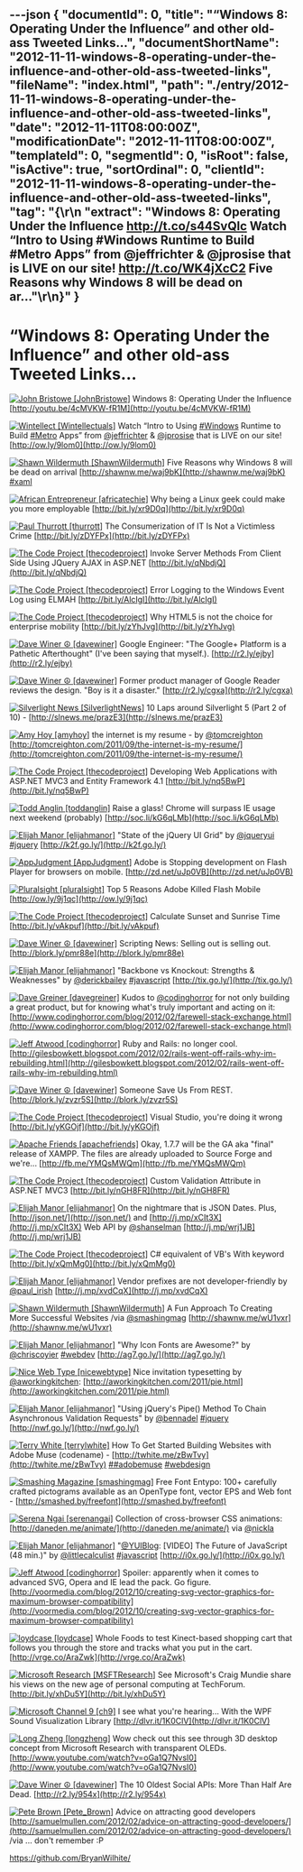 ---json
{
  "documentId": 0,
  "title": "“Windows 8: Operating Under the Influence” and other old-ass Tweeted Links…",
  "documentShortName": "2012-11-11-windows-8-operating-under-the-influence-and-other-old-ass-tweeted-links",
  "fileName": "index.html",
  "path": "./entry/2012-11-11-windows-8-operating-under-the-influence-and-other-old-ass-tweeted-links",
  "date": "2012-11-11T08:00:00Z",
  "modificationDate": "2012-11-11T08:00:00Z",
  "templateId": 0,
  "segmentId": 0,
  "isRoot": false,
  "isActive": true,
  "sortOrdinal": 0,
  "clientId": "2012-11-11-windows-8-operating-under-the-influence-and-other-old-ass-tweeted-links",
  "tag": "{\r\n  \"extract\": \"Windows 8: Operating Under the Influence <http://t.co/s44SvQlc>   Watch “Intro to Using #Windows Runtime to Build #Metro Apps” from @jeffrichter & @jprosise that is LIVE on our site!  <http://t.co/WK4jXcC2>   Five Reasons why Windows 8 will be dead on ar...\"\r\n}"
}
---

# “Windows 8: Operating Under the Influence” and other old-ass Tweeted Links…

[<img alt="John Bristowe [JohnBristowe]" src="https://songhay.blob.core.windows.net/shared-social-twitter/JohnBristowe.jpeg">](http://bristowe.com/ "John Bristowe [JohnBristowe]") <span>Windows 8: Operating Under the Influence [http://youtu.be/4cMVKW-fR1M](http://youtu.be/4cMVKW-fR1M)</span>

[<img alt="Wintellect [Wintellectuals]" src="https://songhay.blob.core.windows.net/shared-social-twitter/Wintellectuals.jpeg">](http://www.wintellect.com/ "Wintellect [Wintellectuals]") <span>Watch “Intro to Using [#Windows](http://search.twitter.com/search?q=%23Windows) Runtime to Build [#Metro](http://search.twitter.com/search?q=%23Metro) Apps” from [@jeffrichter](http://twitter.com/jeffrichter) & [@jprosise](http://twitter.com/jprosise) that is LIVE on our site! [http://ow.ly/9lom0](http://ow.ly/9lom0)</span>

[<img alt="Shawn Wildermuth [ShawnWildermuth]" src="https://songhay.blob.core.windows.net/shared-social-twitter/ShawnWildermuth.jpeg">](http://wildermuth.com "Shawn Wildermuth [ShawnWildermuth]") <span>Five Reasons why Windows 8 will be dead on arrival [http://shawnw.me/waj9bK](http://shawnw.me/waj9bK) [#xaml](http://search.twitter.com/search?q=%23xaml)</span>

[<img alt="African Entrepreneur [africatechie]" src="https://songhay.blob.core.windows.net/shared-social-twitter/africatechie.jpg">](http://africanentrepreneur.blogspot.com/ "African Entrepreneur [africatechie]") <span>Why being a Linux geek could make you more employable [http://bit.ly/xr9D0q](http://bit.ly/xr9D0q)</span>

[<img alt="Paul Thurrott [thurrott]" src="https://songhay.blob.core.windows.net/shared-social-twitter/thurrott.jpeg">](http://www.winsupersite.com "Paul Thurrott [thurrott]") <span>The Consumerization of IT Is Not a Victimless Crime [http://bit.ly/zDYFPx](http://bit.ly/zDYFPx)</span>

[<img alt="The Code Project [thecodeproject]" src="https://songhay.blob.core.windows.net/shared-social-twitter/thecodeproject.png">](http://www.codeproject.com "The Code Project [thecodeproject]") <span>Invoke Server Methods From Client Side Using JQuery AJAX in ASP.NET [http://bit.ly/qNbdjQ](http://bit.ly/qNbdjQ)</span>

[<img alt="The Code Project [thecodeproject]" src="https://songhay.blob.core.windows.net/shared-social-twitter/thecodeproject.png">](http://www.codeproject.com "The Code Project [thecodeproject]") <span>Error Logging to the Windows Event Log using ELMAH [http://bit.ly/AlcIgI](http://bit.ly/AlcIgI)</span>

[<img alt="The Code Project [thecodeproject]" src="https://songhay.blob.core.windows.net/shared-social-twitter/thecodeproject.png">](http://www.codeproject.com "The Code Project [thecodeproject]") <span>Why HTML5 is not the choice for enterprise mobility [http://bit.ly/zYhJvg](http://bit.ly/zYhJvg)</span>

[<img alt="Dave Winer ☮ [davewiner]" src="https://songhay.blob.core.windows.net/shared-social-twitter/davewiner.jpeg">](http://davewiner.com/ "Dave Winer ☮ [davewiner]") <span>Google Engineer: "The Google+ Platform is a Pathetic Afterthought" (I've been saying that myself.). [http://r2.ly/ejby](http://r2.ly/ejby)</span>

[<img alt="Dave Winer ☮ [davewiner]" src="https://songhay.blob.core.windows.net/shared-social-twitter/davewiner.jpeg">](http://davewiner.com/ "Dave Winer ☮ [davewiner]") <span>Former product manager of Google Reader reviews the design. "Boy is it a disaster." [http://r2.ly/cgxa](http://r2.ly/cgxa)</span>

[<img alt="Silverlight News [SilverlightNews]" src="https://songhay.blob.core.windows.net/shared-social-twitter/SilverlightNews.png">](http://geekswithblogs.net/WynApseTechnicalMusings/ "Silverlight News [SilverlightNews]") <span>10 Laps around Silverlight 5 (Part 2 of 10) - [http://slnews.me/prazE3](http://slnews.me/prazE3)</span>

[<img alt="Amy Hoy [amyhoy]" src="https://songhay.blob.core.windows.net/shared-social-twitter/amyhoy.png">](http://www.unicornfree.com/about "Amy Hoy [amyhoy]") <span>the internet is my resume - by [@tomcreighton](http://twitter.com/tomcreighton) [http://tomcreighton.com/2011/09/the-internet-is-my-resume/](http://tomcreighton.com/2011/09/the-internet-is-my-resume/)</span>

[<img alt="The Code Project [thecodeproject]" src="https://songhay.blob.core.windows.net/shared-social-twitter/thecodeproject.png">](http://www.codeproject.com "The Code Project [thecodeproject]") <span>Developing Web Applications with ASP.NET MVC3 and Entity Framework 4.1 [http://bit.ly/nq5BwP](http://bit.ly/nq5BwP)</span>

[<img alt="Todd Anglin [toddanglin]" src="https://songhay.blob.core.windows.net/shared-social-twitter/toddanglin.png">](http://htmlui.com "Todd Anglin [toddanglin]") <span>Raise a glass! Chrome will surpass IE usage next weekend (probably) [http://soc.li/kG6qLMb](http://soc.li/kG6qLMb)</span>

[<img alt="Elijah Manor [elijahmanor]" src="https://songhay.blob.core.windows.net/shared-social-twitter/elijahmanor.jpeg">](http://elijahmanor.com "Elijah Manor [elijahmanor]") <span>"State of the jQuery UI Grid" by [@jqueryui](http://twitter.com/jqueryui) [#jquery](http://search.twitter.com/search?q=%23jquery) [http://k2f.go.ly/](http://k2f.go.ly/)</span>

[<img alt="AppJudgment [AppJudgment]" src="https://songhay.blob.core.windows.net/shared-social-twitter/AppJudgment.png">](http://revision3.com/appjudgment "AppJudgment [AppJudgment]") <span>Adobe is Stopping development on Flash Player for browsers on mobile. [http://zd.net/uJp0VB](http://zd.net/uJp0VB)</span>

[<img alt="Pluralsight [pluralsight]" src="https://songhay.blob.core.windows.net/shared-social-twitter/pluralsight.png">](http://pluralsight.com "Pluralsight [pluralsight]") <span>Top 5 Reasons Adobe Killed Flash Mobile [http://ow.ly/9j1qc](http://ow.ly/9j1qc)</span>

[<img alt="The Code Project [thecodeproject]" src="https://songhay.blob.core.windows.net/shared-social-twitter/thecodeproject.png">](http://www.codeproject.com "The Code Project [thecodeproject]") <span>Calculate Sunset and Sunrise Time [http://bit.ly/vAkpuf](http://bit.ly/vAkpuf)</span>

[<img alt="Dave Winer ☮ [davewiner]" src="https://songhay.blob.core.windows.net/shared-social-twitter/davewiner.jpeg">](http://davewiner.com/ "Dave Winer ☮ [davewiner]") <span>Scripting News: Selling out is selling out. [http://blork.ly/pmr88e](http://blork.ly/pmr88e)</span>

[<img alt="Elijah Manor [elijahmanor]" src="https://songhay.blob.core.windows.net/shared-social-twitter/elijahmanor.jpeg">](http://elijahmanor.com "Elijah Manor [elijahmanor]") <span>"Backbone vs Knockout: Strengths & Weaknesses" by [@derickbailey](http://twitter.com/derickbailey) [#javascript](http://search.twitter.com/search?q=%23javascript) [http://tix.go.ly/](http://tix.go.ly/)</span>

[<img alt="Dave Greiner [davegreiner]" src="https://songhay.blob.core.windows.net/shared-social-twitter/davegreiner.png">](http://www.campaignmonitor.com "Dave Greiner [davegreiner]") <span>Kudos to [@codinghorror](http://twitter.com/codinghorror) for not only building a great product, but for knowing what's truly important and acting on it: [http://www.codinghorror.com/blog/2012/02/farewell-stack-exchange.html](http://www.codinghorror.com/blog/2012/02/farewell-stack-exchange.html)</span>

[<img alt="Jeff Atwood [codinghorror]" src="https://songhay.blob.core.windows.net/shared-social-twitter/codinghorror.png">](http://www.codinghorror.com/blog "Jeff Atwood [codinghorror]") <span>Ruby and Rails: no longer cool. [http://gilesbowkett.blogspot.com/2012/02/rails-went-off-rails-why-im-rebuilding.html](http://gilesbowkett.blogspot.com/2012/02/rails-went-off-rails-why-im-rebuilding.html)</span>

[<img alt="Dave Winer ☮ [davewiner]" src="https://songhay.blob.core.windows.net/shared-social-twitter/davewiner.jpeg">](http://davewiner.com/ "Dave Winer ☮ [davewiner]") <span>Someone Save Us From REST. [http://blork.ly/zvzr5S](http://blork.ly/zvzr5S)</span>

[<img alt="The Code Project [thecodeproject]" src="https://songhay.blob.core.windows.net/shared-social-twitter/thecodeproject.png">](http://www.codeproject.com "The Code Project [thecodeproject]") <span>Visual Studio, you're doing it wrong [http://bit.ly/yKGOjf](http://bit.ly/yKGOjf)</span>

[<img alt="Apache Friends [apachefriends]" src="https://songhay.blob.core.windows.net/shared-social-twitter/apachefriends.jpg">](http://www.apachefriends.org "Apache Friends [apachefriends]") <span>Okay, 1.7.7 will be the GA aka "final" release of XAMPP. The files are already uploaded to Source Forge and we're... [http://fb.me/YMQsMWQm](http://fb.me/YMQsMWQm)</span>

[<img alt="The Code Project [thecodeproject]" src="https://songhay.blob.core.windows.net/shared-social-twitter/thecodeproject.png">](http://www.codeproject.com "The Code Project [thecodeproject]") <span>Custom Validation Attribute in ASP.NET MVC3 [http://bit.ly/nGH8FR](http://bit.ly/nGH8FR)</span>

[<img alt="Elijah Manor [elijahmanor]" src="https://songhay.blob.core.windows.net/shared-social-twitter/elijahmanor.jpeg">](http://elijahmanor.com "Elijah Manor [elijahmanor]") <span>On the nightmare that is JSON Dates. Plus, [http://json.net/](http://json.net/) and [http://j.mp/xCIt3X](http://j.mp/xCIt3X) Web API by [@shanselman](http://twitter.com/shanselman) [http://j.mp/wrj1JB](http://j.mp/wrj1JB)</span>

[<img alt="The Code Project [thecodeproject]" src="https://songhay.blob.core.windows.net/shared-social-twitter/thecodeproject.png">](http://www.codeproject.com "The Code Project [thecodeproject]") <span>C# equivalent of VB's With keyword [http://bit.ly/xQmMg0](http://bit.ly/xQmMg0)</span>

[<img alt="Elijah Manor [elijahmanor]" src="https://songhay.blob.core.windows.net/shared-social-twitter/elijahmanor.jpeg">](http://elijahmanor.com "Elijah Manor [elijahmanor]") <span>Vendor prefixes are not developer-friendly by [@paul_irish](http://twitter.com/paul_irish) [http://j.mp/xvdCqX](http://j.mp/xvdCqX)</span>

[<img alt="Shawn Wildermuth [ShawnWildermuth]" src="https://songhay.blob.core.windows.net/shared-social-twitter/ShawnWildermuth.jpeg">](http://wildermuth.com "Shawn Wildermuth [ShawnWildermuth]") <span>A Fun Approach To Creating More Successful Websites /via [@smashingmag](http://twitter.com/smashingmag) [http://shawnw.me/wU1vxr](http://shawnw.me/wU1vxr)</span>

[<img alt="Elijah Manor [elijahmanor]" src="https://songhay.blob.core.windows.net/shared-social-twitter/elijahmanor.jpeg">](http://elijahmanor.com "Elijah Manor [elijahmanor]") <span>"Why Icon Fonts are Awesome?" by [@chriscoyier](http://twitter.com/chriscoyier) [#webdev](http://search.twitter.com/search?q=%23webdev) [http://ag7.go.ly/](http://ag7.go.ly/)</span>

[<img alt="Nice Web Type [nicewebtype]" src="https://songhay.blob.core.windows.net/shared-social-twitter/nicewebtype.png">](http://nicewebtype.com "Nice Web Type [nicewebtype]") <span>Nice invitation typesetting by [@aworkingkitchen](http://twitter.com/aworkingkitchen): [http://aworkingkitchen.com/2011/pie.html](http://aworkingkitchen.com/2011/pie.html)</span>

[<img alt="Elijah Manor [elijahmanor]" src="https://songhay.blob.core.windows.net/shared-social-twitter/elijahmanor.jpeg">](http://elijahmanor.com "Elijah Manor [elijahmanor]") <span>"Using jQuery's Pipe() Method To Chain Asynchronous Validation Requests" by [@bennadel](http://twitter.com/bennadel) [#jquery](http://search.twitter.com/search?q=%23jquery) [http://nwf.go.ly/](http://nwf.go.ly/)</span>

[<img alt="Terry White [terrylwhite]" src="https://songhay.blob.core.windows.net/shared-social-twitter/terrylwhite.jpeg">](http://terrywhite.com "Terry White [terrylwhite]") <span>How To Get Started Building Websites with Adobe Muse (codename) - [http://twhite.me/zBwTvy](http://twhite.me/zBwTvy) [##adobemuse](http://search.twitter.com/search?q=%23#adobemuse) [#webdesign](http://search.twitter.com/search?q=%23webdesign)</span>

[<img alt="Smashing Magazine [smashingmag]" src="https://songhay.blob.core.windows.net/shared-social-twitter/smashingmag.png">](http://www.smashingmagazine.com "Smashing Magazine [smashingmag]") <span>Free Font Entypo: 100+ carefully crafted pictograms available as an OpenType font, vector EPS and Web font - [http://smashed.by/freefont](http://smashed.by/freefont)</span>

[<img alt="Serena Ngai [serenangai]" src="https://songhay.blob.core.windows.net/shared-social-twitter/serenangai.jpeg">](http://about.me/serenangai "Serena Ngai [serenangai]") <span>Collection of cross-browser CSS animations: [http://daneden.me/animate/](http://daneden.me/animate/) via [@nickla](http://twitter.com/nickla)</span>

[<img alt="Elijah Manor [elijahmanor]" src="https://songhay.blob.core.windows.net/shared-social-twitter/elijahmanor.jpeg">](http://elijahmanor.com "Elijah Manor [elijahmanor]") <span>"[@YUIBlog](http://twitter.com/YUIBlog): [VIDEO] The Future of JavaScript (48 min.)" by [@littlecalculist](http://twitter.com/littlecalculist) [#javascript](http://search.twitter.com/search?q=%23javascript) [http://i0x.go.ly/](http://i0x.go.ly/)</span>

[<img alt="Jeff Atwood [codinghorror]" src="https://songhay.blob.core.windows.net/shared-social-twitter/codinghorror.png">](http://www.codinghorror.com/blog "Jeff Atwood [codinghorror]") <span>Spoiler: apparently when it comes to advanced SVG, Opera and IE lead the pack. Go figure. [http://voormedia.com/blog/2012/10/creating-svg-vector-graphics-for-maximum-browser-compatibility](http://voormedia.com/blog/2012/10/creating-svg-vector-graphics-for-maximum-browser-compatibility)</span>

[<img alt="loydcase [loydcase]" src="https://songhay.blob.core.windows.net/shared-social-twitter/loydcase.jpeg">](http://www.pcworld.com "loydcase [loydcase]") <span>Whole Foods to test Kinect-based shopping cart that follows you through the store and tracks what you put in the cart. [http://vrge.co/AraZwk](http://vrge.co/AraZwk)</span>

[<img alt="Microsoft Research [MSFTResearch]" src="https://songhay.blob.core.windows.net/shared-social-twitter/MSFTResearch.png">](http://research.microsoft.com "Microsoft Research [MSFTResearch]") <span>See Microsoft's Craig Mundie share his views on the new age of personal computing at TechForum. [http://bit.ly/xhDu5Y](http://bit.ly/xhDu5Y)</span>

[<img alt="Microsoft Channel 9 [ch9]" src="https://songhay.blob.core.windows.net/shared-social-twitter/ch9.png">](http://channel9.msdn.com "Microsoft Channel 9 [ch9]") <span>I see what you're hearing... With the WPF Sound Visualization Library [http://dlvr.it/1K0ClV](http://dlvr.it/1K0ClV)</span>

[<img alt="Long Zheng [longzheng]" src="https://songhay.blob.core.windows.net/shared-social-twitter/longzheng.jpeg">](http://www.istartedsomething.com "Long Zheng [longzheng]") <span>Wow check out this see through 3D desktop concept from Microsoft Research with transparent OLEDs. [http://www.youtube.com/watch?v=oGa1Q7NvsI0](http://www.youtube.com/watch?v=oGa1Q7NvsI0)</span>

[<img alt="Dave Winer ☮ [davewiner]" src="https://songhay.blob.core.windows.net/shared-social-twitter/davewiner.jpeg">](http://davewiner.com/ "Dave Winer ☮ [davewiner]") <span>The 10 Oldest Social APIs: More Than Half Are Dead. [http://r2.ly/954x](http://r2.ly/954x)</span>

[<img alt="Pete Brown [Pete_Brown]" src="https://songhay.blob.core.windows.net/shared-social-twitter/Pete_Brown.jpg">](http://10rem.net "Pete Brown [Pete_Brown]") <span>Advice on attracting good developers [http://samuelmullen.com/2012/02/advice-on-attracting-good-developers/](http://samuelmullen.com/2012/02/advice-on-attracting-good-developers/) /via ... don't remember :P</span>

<https://github.com/BryanWilhite/>
